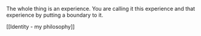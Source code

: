 The whole thing is an experience. You are calling it this experience and that experience by putting a boundary to it.

[[Identity - my philosophy]]